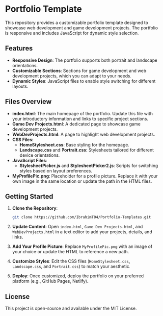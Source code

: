 # Portfolio Template

This repository provides a customizable portfolio template designed to showcase web development and game development projects. The portfolio is responsive and includes JavaScript for dynamic style selection.

## Features

- **Responsive Design**: The portfolio supports both portrait and landscape orientations.
- **Customizable Sections**: Sections for game development and web development projects, which you can adapt to your needs.
- **Dynamic Styles**: JavaScript files to enable style switching for different layouts.

## Files Overview

- **index.html**: The main homepage of the portfolio. Update this file with your introductory information and links to specific project sections.
- **Game Dev Projects.html**: A dedicated page to showcase game development projects.
- **WebDevProjects.html**: A page to highlight web development projects.
- **CSS Files**:
  - **HomeStylesheet.css**: Base styling for the homepage.
  - **Landscape.css** and **Portrait.css**: Stylesheets tailored for different device orientations.
- **JavaScript Files**:
  - **StylesheetPicker.js** and **StylesheetPicker2.js**: Scripts for switching styles based on layout preferences.
- **MyProfilePic.png**: Placeholder for a profile picture. Replace it with your own image in the same location or update the path in the HTML files.

## Getting Started

1. **Clone the Repository**: 
   ```bash
   git clone https://github.com/IbrahimT04/Portfolio-Templates.git
   ```
   
2. **Update Content**: Open `index.html`, `Game Dev Projects.html`, and `WebDevProjects.html` in a text editor to add your projects, details, and links.

3. **Add Your Profile Picture**: Replace `MyProfilePic.png` with an image of your choice or update the HTML to reference a new path.

4. **Customize Styles**: Edit the CSS files (`HomeStylesheet.css`, `Landscape.css`, and `Portrait.css`) to match your aesthetic.

5. **Deploy**: Once customized, deploy the portfolio on your preferred platform (e.g., GitHub Pages, Netlify).

## License

This project is open-source and available under the MIT License.
